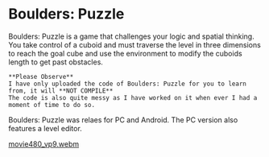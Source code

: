 # Boulders: Puzzle
Boulders: Puzzle is a game that challenges your logic and spatial thinking. You take control of a cuboid and must traverse the level in three dimensions to reach the goal cube and use the environment to modify the cuboids length to get past obstacles.

```
**Please Observe**
I have only uploaded the code of Boulders: Puzzle for you to learn from, it will **NOT COMPILE**
The code is also quite messy as I have worked on it when ever I had a moment of time to do so.
```

Boulders: Puzzle was relaes for PC and Android.
The PC version also features a level editor.

[movie480_vp9.webm](https://github.com/Klyx/BouldersPuzzle/assets/1430659/3616cb8f-68ca-4969-a21c-e33390e34d72)
